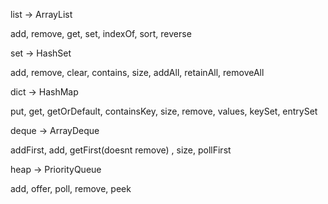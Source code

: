 list -> ArrayList

add, remove, get, set, indexOf, sort, reverse



set -> HashSet

add, remove, clear, contains, size, addAll, retainAll, removeAll



dict -> HashMap

put, get, getOrDefault, containsKey, size, remove, values, keySet, entrySet



deque -> ArrayDeque

addFirst, add, getFirst(doesnt remove) , size, pollFirst



heap -> PriorityQueue

add, offer, poll, remove, peek



